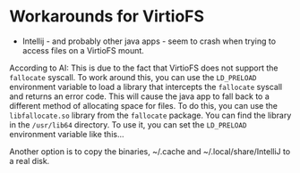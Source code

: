# Workarounds for VirtioFS

- Intellij - and probably other java apps - seem to crash when trying to access files on a VirtioFS mount. 

According to AI:
This is due to the fact that VirtioFS does not support the `fallocate` syscall. To work around this, you can 
use the `LD_PRELOAD` environment variable to load a library that intercepts the `fallocate` syscall and 
returns an error code. This will cause the java app to fall back to a different method of allocating space for files.
To do this, you can use the `libfallocate.so` library from the `fallocate` package. You can find the library in the 
`/usr/lib64` directory. To use it, you can set the `LD_PRELOAD` environment variable like this...


Another option is to copy the binaries, ~/.cache and ~/.local/share/IntelliJ to a real disk.

